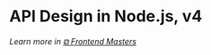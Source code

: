 # API Design in Node.js, v4
###### Learn more in [⧉ Frontend Masters](https://frontendmasters.com/courses/api-design-nodejs-v4/)
